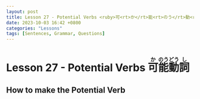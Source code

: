```yaml
--- 
layout: post 
title: Lesson 27 - Potential Verbs <ruby>可<rt>か</rt>能<rt>のう</rt>動<rt>どう</rt>詞<rt>し</rt></ruby>
date: 2023-10-03 16:42 +0800 
categories: "Lessons"
tags: [Sentences, Grammar, Questions]
---
```

  
# Lesson 27 - Potential Verbs <ruby>可<rt>か</rt>能<rt>のう</rt>動<rt>どう</rt>詞<rt>し</rt></ruby>

## How to make the Potential Verb
